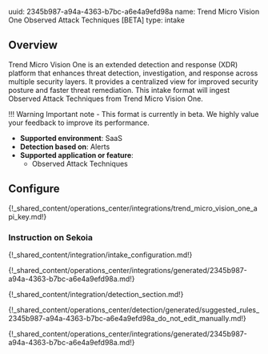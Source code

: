 uuid: 2345b987-a94a-4363-b7bc-a6e4a9efd98a
name: Trend Micro Vision One Observed Attack Techniques [BETA]
type: intake


## Overview

Trend Micro Vision One is an extended detection and response (XDR) platform that enhances threat detection, investigation, and response across multiple security layers. It provides a centralized view for improved security posture and faster threat remediation.
This intake format will ingest Observed Attack Techniques from Trend Micro Vision One.

!!! Warning
    Important note - This format is currently in beta. We highly value your feedback to improve its performance.

- **Supported environment**: SaaS
- **Detection based on**: Alerts
- **Supported application or feature**:
    - Observed Attack Techniques
    
## Configure

{!_shared_content/operations_center/integrations/trend_micro_vision_one_api_key.md!}

### Instruction on Sekoia

{!_shared_content/integration/intake_configuration.md!}

{!_shared_content/operations_center/integrations/generated/2345b987-a94a-4363-b7bc-a6e4a9efd98a.md!}

{!_shared_content/integration/detection_section.md!}

{!_shared_content/operations_center/detection/generated/suggested_rules_2345b987-a94a-4363-b7bc-a6e4a9efd98a_do_not_edit_manually.md!}

{!_shared_content/operations_center/integrations/generated/2345b987-a94a-4363-b7bc-a6e4a9efd98a.md!}